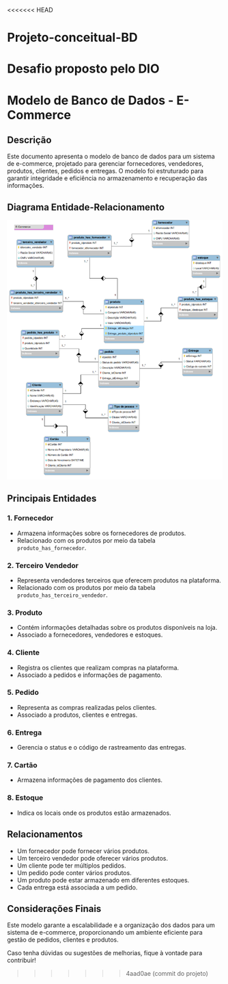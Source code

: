 <<<<<<< HEAD
# Projeto-conceitual-BD
Desafio proposto pelo DIO
=======
# Modelo de Banco de Dados - E-Commerce

## Descrição
Este documento apresenta o modelo de banco de dados para um sistema de e-commerce, projetado para gerenciar fornecedores, vendedores, produtos, clientes, pedidos e entregas. O modelo foi estruturado para garantir integridade e eficiência no armazenamento e recuperação das informações.

## Diagrama Entidade-Relacionamento
![Modelo de Banco de Dados](e-commerce.png)

## Principais Entidades

### 1. **Fornecedor**
- Armazena informações sobre os fornecedores de produtos.
- Relacionado com os produtos por meio da tabela `produto_has_fornecedor`.

### 2. **Terceiro Vendedor**
- Representa vendedores terceiros que oferecem produtos na plataforma.
- Relacionado com os produtos por meio da tabela `produto_has_terceiro_vendedor`.

### 3. **Produto**
- Contém informações detalhadas sobre os produtos disponíveis na loja.
- Associado a fornecedores, vendedores e estoques.

### 4. **Cliente**
- Registra os clientes que realizam compras na plataforma.
- Associado a pedidos e informações de pagamento.

### 5. **Pedido**
- Representa as compras realizadas pelos clientes.
- Associado a produtos, clientes e entregas.

### 6. **Entrega**
- Gerencia o status e o código de rastreamento das entregas.

### 7. **Cartão**
- Armazena informações de pagamento dos clientes.

### 8. **Estoque**
- Indica os locais onde os produtos estão armazenados.

## Relacionamentos
- Um fornecedor pode fornecer vários produtos.
- Um terceiro vendedor pode oferecer vários produtos.
- Um cliente pode ter múltiplos pedidos.
- Um pedido pode conter vários produtos.
- Um produto pode estar armazenado em diferentes estoques.
- Cada entrega está associada a um pedido.

## Considerações Finais
Este modelo garante a escalabilidade e a organização dos dados para um sistema de e-commerce, proporcionando um ambiente eficiente para gestão de pedidos, clientes e produtos.

Caso tenha dúvidas ou sugestões de melhorias, fique à vontade para contribuir!

>>>>>>> 4aad0ae (commit do projeto)
